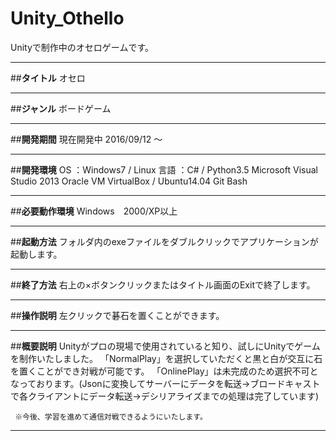 # Unity_Othello
Unityで制作中のオセロゲームです。

-------------------------------------
##**タイトル**
     オセロ

-------------------------------------
##**ジャンル**
     ボードゲーム

-------------------------------------
##**開発期間**
     現在開発中
     2016/09/12 ～ 
     
-------------------------------------
##**開発環境**
     OS     ：Windows7 / Linux
     言語   ：C# / Python3.5
     Microsoft Visual Studio 2013
     Oracle VM VirtualBox / Ubuntu14.04
     Git Bash

-------------------------------------
##**必要動作環境**
     Windows　2000/XP以上

-------------------------------------
##**起動方法**
     フォルダ内のexeファイルをダブルクリックでアプリケーションが起動します。

-------------------------------------
##**終了方法**
     右上の×ボタンクリックまたはタイトル画面のExitで終了します。

-------------------------------------
##**操作説明**
     左クリックで碁石を置くことができます。

-------------------------------------
##**概要説明**
     Unityがプロの現場で使用されていると知り、試しにUnityでゲームを制作いたしました。
     「NormalPlay」を選択していただくと黒と白が交互に石を置くことができ対戦が可能です。
     「OnlinePlay」は未完成のため選択不可となっております。(Jsonに変換してサーバーにデータを転送→ブロードキャストで各クライアントにデータ転送→デシリアライズまでの処理は完了しています)

     ※今後、学習を進めて通信対戦できるようにいたします。

-------------------------------------
